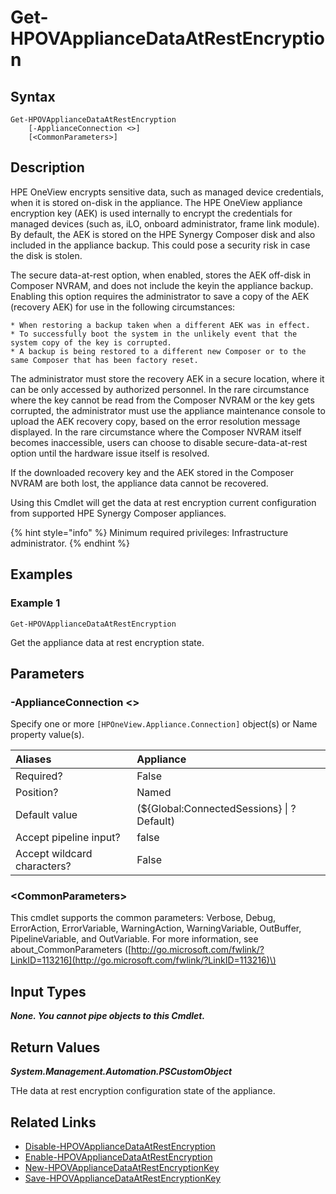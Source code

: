 ﻿---
description: Get the appliance configured data at rest encryption state.
---

# Get-HPOVApplianceDataAtRestEncryption

## Syntax

```text
Get-HPOVApplianceDataAtRestEncryption
    [-ApplianceConnection <>]
    [<CommonParameters>]
```

## Description

HPE OneView encrypts sensitive data, such as managed device credentials, when it is stored on-disk in the appliance. The HPE OneView appliance encryption key (AEK) is used internally to encrypt the credentials for managed devices (such as, iLO, onboard administrator, frame link module). By default, the AEK is stored on the HPE Synergy Composer disk and also included in the appliance backup. This could pose a security risk in case the disk is stolen.

The secure data-at-rest option, when enabled, stores the AEK off-disk in Composer NVRAM, and does not include the keyin the appliance backup. Enabling this option requires the administrator to save a copy of the AEK (recovery AEK) for use in the following circumstances:

    * When restoring a backup taken when a different AEK was in effect.
    * To successfully boot the system in the unlikely event that the system copy of the key is corrupted.
    * A backup is being restored to a different new Composer or to the same Composer that has been factory reset.

The administrator must store the recovery AEK in a secure location, where it can be only accessed by authorized personnel. In the rare circumstance where the key cannot be read from the Composer NVRAM or the key gets corrupted, the administrator must use the appliance maintenance console to upload the AEK recovery copy, based on the error resolution message displayed. In the rare circumstance where the Composer NVRAM itself becomes inaccessible, users can choose to disable secure-data-at-rest option until the hardware issue itself is resolved.

If the downloaded recovery key and the AEK stored in the Composer NVRAM are both lost, the appliance data cannot be recovered.

Using this Cmdlet will get the data at rest encryption current configuration from supported HPE Synergy Composer appliances.

{% hint style="info" %}
Minimum required privileges: Infrastructure administrator.
{% endhint %}

## Examples

###  Example 1 

```text
Get-HPOVApplianceDataAtRestEncryption
```

Get the appliance data at rest encryption state.

## Parameters

### -ApplianceConnection &lt;&gt;

Specify one or more `[HPOneView.Appliance.Connection]` object(s) or Name property value(s).

| Aliases | Appliance |
| :--- | :--- |
| Required? | False |
| Position? | Named |
| Default value | (${Global:ConnectedSessions} &vert; ? Default) |
| Accept pipeline input? | false |
| Accept wildcard characters? | False |

### &lt;CommonParameters&gt;

This cmdlet supports the common parameters: Verbose, Debug, ErrorAction, ErrorVariable, WarningAction, WarningVariable, OutBuffer, PipelineVariable, and OutVariable. For more information, see about\_CommonParameters \([http://go.microsoft.com/fwlink/?LinkID=113216](http://go.microsoft.com/fwlink/?LinkID=113216)\)

## Input Types

_**None.  You cannot pipe objects to this Cmdlet.**_

## Return Values

_**System.Management.Automation.PSCustomObject**_

THe data at rest encryption configuration state of the appliance.

## Related Links

* [Disable-HPOVApplianceDataAtRestEncryption](disable-hpovappliancedataatrestencryption.md)
* [Enable-HPOVApplianceDataAtRestEncryption](enable-hpovappliancedataatrestencryption.md)
* [New-HPOVApplianceDataAtRestEncryptionKey](new-hpovappliancedataatrestencryptionkey.md)
* [Save-HPOVApplianceDataAtRestEncryptionKey](save-hpovappliancedataatrestencryptionkey.md)
